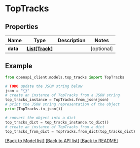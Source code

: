 # TopTracks


## Properties

Name | Type | Description | Notes
------------ | ------------- | ------------- | -------------
**data** | [**List[Track]**](Track.md) |  | [optional] 

## Example

```python
from openapi_client.models.top_tracks import TopTracks

# TODO update the JSON string below
json = "{}"
# create an instance of TopTracks from a JSON string
top_tracks_instance = TopTracks.from_json(json)
# print the JSON string representation of the object
print(TopTracks.to_json())

# convert the object into a dict
top_tracks_dict = top_tracks_instance.to_dict()
# create an instance of TopTracks from a dict
top_tracks_from_dict = TopTracks.from_dict(top_tracks_dict)
```
[[Back to Model list]](../README.md#documentation-for-models) [[Back to API list]](../README.md#documentation-for-api-endpoints) [[Back to README]](../README.md)



